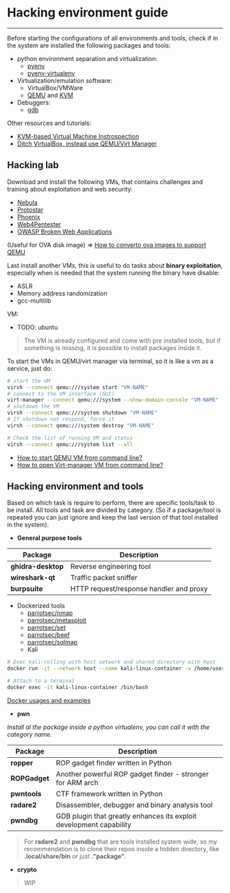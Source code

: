 # Hacking environment guide
---
Before starting the configurations of all environments and tools, check if in the system are installed the following packages and tools:
- python environment separation and virtualization:
	- [pyenv](https://github.com/pyenv/pyenv)
	- [pyenv-virtualenv](https://github.com/pyenv/pyenv-virtualenv)
- Virtualization/emulation software:
	- VirtualBox/VMWare
	- [QEMU](https://github.com/qemu/qemu) and [KVM](https://www.linux-kvm.org/page/Code)
- Debuggers:
	- [gdb](https://sourceware.org/gdb/)

Other resources and tutorials:
- [KVM-based Virtual Machine Instrospection](https://github.com/KVM-VMI/kvm-vmi)
- [Ditch VirtualBox, instead use QEMU/Virt Manager](https://www.youtube.com/watch?v=wxxP39cNJOs)
## Hacking lab
Download and install the following VMs, that contains challenges and training about exploitation and web security:
- [Nebula](https://exploit.education/nebula/)
- [Protostar](https://exploit.education/protostar/)
- [Phoenix](https://exploit.education/phoenix/)
- [Web4Pentester](https://pentesterlab.com/exercises/web_for_pentester/course)
- [OWASP Broken Web Applications](https://sourceforge.net/projects/owaspbwa/)

(Useful for OVA disk image) => [How to converto ova images to support QEMU](https://www.reddit.com/r/qemu_kvm/comments/t8gi5c/how_do_i_convert_ova_images_to_something_that/)

Last install another VMs, this is useful to do tasks about **binary exploitation**, especially when is needed that the system running the binary have disable:
- ASLR
- Memory address randomization
- gcc-multilib

VM:
- TODO: ubuntu

> The VM is already configured and come with pre installed tools, but if something is missing, it is possible to install packages inside it.


To start the VMs in QEMU/virt manager via terminal, so it is like a vm as a service, just do:

``` bash
# start the VM
virsh --connect qemu:///system start "VM-NAME"
# connect to the VM interface (GUI)
virt-manager --connect qemu:///system --show-domain-console "VM-NAME"
# shutdown the VM
virsh --connect qemu:///system shutdown "VM-NAME"
# If shutdown not respond, force it
virsh --connect qemu:///system destroy "VM-NAME"

# Check the list of running VM and status
virsh --connect qemu:///system list --all
```

- [How to start QEMU VM from command line?](https://unix.stackexchange.com/questions/638844/how-to-start-qemu-vm-from-command-line)
- [How to open Virt-manager VM from command line?](https://unix.stackexchange.com/questions/704325/how-to-open-virt-manager-vm-from-command-line)
## Hacking environment and tools
Based on which task is require to perform, there are specific tools/task to be install. All tools and task are divided by category. (So if a package/tool is repeated you can just ignore and keep the last version of that tool installed in the system).

- **General purpose tools**

| Package            | Description                             |
| ------------------ | --------------------------------------- |
| **ghidra-desktop** | Reverse engineering tool                |
| **wireshark-qt**   | Traffic packet sniffer                  |
| **burpsuite**      | HTTP request/response handler and proxy |

- Dockerized tools
	- [parrotsec/nmap](https://parrotsec.org/docs/cloud/parrot-on-docker/#parrotsecnmap)
	- [parrotsec/metasploit](https://parrotsec.org/docs/cloud/parrot-on-docker/#parrotsecmetasploit)
	- [parrotsec/set](https://parrotsec.org/docs/cloud/parrot-on-docker/#parrotsecset)
	- [parrotsec/beef](https://parrotsec.org/docs/cloud/parrot-on-docker/#parrotsecbeef)
	- [parrotsec/sqlmap](https://parrotsec.org/docs/cloud/parrot-on-docker/#parrotsecsqlmap)
	- Kali

``` bash
# Exec kali-rolling with host network and shared directory with host
docker run -it --network host --name kali-linux-container -v /home/user/shared:/shared kalilinux/kali-rolling

# Attach to a terminal
docker exec -it kali-linux-container /bin/bash
```

[Docker usages and examples](https://parrotsec.org/docs/cloud/general-usage-docker)

- **pwn**

*Install al the package inside a python virtualenv, you can call it with the category name.*

| Package       | Description                                                         |
| ------------- | ------------------------------------------------------------------- |
| **ropper**    | ROP gadget finder written in Python                                 |
| **ROPGadget** | Another powerful ROP gadget finder - stronger for ARM arch          |
| **pwntools**  | CTF framework written in Python                                     |
| **radare2**   | Disassembler, debugger and binary analysis tool                     |
| **pwndbg**    | GDB plugin that greatly enhances its exploit development capability |
> For **radare2** and **pwndbg** that are tools installed system wide, so my recommendation is to clone their repos inside a hidden directory, like **.local/share/bin** or just **."package"**.


- **crypto**

> WIP
